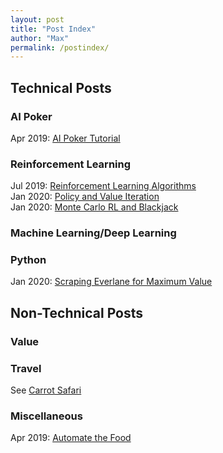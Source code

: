 ```yaml
---
layout: post
title: "Post Index"
author: "Max"
permalink: /postindex/
---
```


## Technical Posts

### AI Poker
Apr 2019: [AI Poker Tutorial](https://chisness.github.io/2019-04-25/artificial-intelligence-poker-tutorial)<br>

### Reinforcement Learning
Jul 2019: [Reinforcement Learning Algorithms](https://chisness.github.io/2019-07-01/reinforcement-learning-algorithms)<br>
Jan 2020: [Policy and Value Iteration](https://chisness.github.io/2020-01-14/policy-and-value-iteration)<br>
Jan 2020: [Monte Carlo RL and Blackjack](https://chisness.github.io/2020-01-21/monte-carlo-rl-and-blackjack)

### Machine Learning/Deep Learning

### Python
Jan 2020: [Scraping Everlane for Maximum Value](https://chisness.github.io/2020-01-28/scraping-everlane-for-maximum-value)

## Non-Technical Posts

### Value

### Travel
See [Carrot Safari](https://www.carrotsafari.com)

### Miscellaneous
Apr 2019: [Automate the Food](https://chisness.github.io/2019-04-26/automate-the-food)
